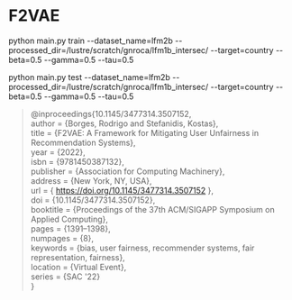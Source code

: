 # F2VAE

python main.py train --dataset_name=lfm2b --processed_dir=/lustre/scratch/gnroca/lfm1b_intersec/ --target=country --beta=0.5 --gamma=0.5 --tau=0.5

python main.py test --dataset_name=lfm2b --processed_dir=/lustre/scratch/gnroca/lfm1b_intersec/ --target=country --beta=0.5 --gamma=0.5 --tau=0.5



> @inproceedings{10.1145/3477314.3507152, \
> author = {Borges, Rodrigo and Stefanidis, Kostas}, \
> title = {F2VAE: A Framework for Mitigating User Unfairness in Recommendation Systems}, \
> year = {2022}, \
> isbn = {9781450387132}, \
> publisher = {Association for Computing Machinery}, \
> address = {New York, NY, USA}, \
> url = { https://doi.org/10.1145/3477314.3507152 }, \
> doi = {10.1145/3477314.3507152}, \
> booktitle = {Proceedings of the 37th ACM/SIGAPP Symposium on Applied Computing}, \
> pages = {1391–1398}, \
> numpages = {8}, \
> keywords = {bias, user fairness, recommender systems, fair representation, fairness}, \
> location = {Virtual Event}, \
> series = {SAC '22} \
> }
